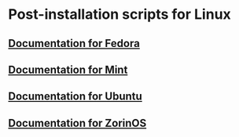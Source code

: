 # Post-installation scripts for Linux

## [Documentation for Fedora](https://loanbrwsk1.github.io/Documentations_of_projects/en/Script%20post%20installation%20pour%20Fedora.html)

## [Documentation for Mint](https://loanbrwsk1.github.io/Documentations_of_projects/en/Script%20post%20installation%20pour%20Mint.html)

## [Documentation for Ubuntu](https://loanbrwsk1.github.io/Documentations_of_projects/en/Script%20post%20installation%20pour%20Ubuntu.html)

## [Documentation for ZorinOS](https://loanbrwsk1.github.io/Documentations_of_projects/en/Script%20post%20installation%20pour%20ZorinOS.html)
